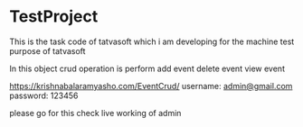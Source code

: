 # TestProject
This is the task code of tatvasoft which i am developing for the machine test purpose of tatvasoft

In this object crud operation is perform 
add event
delete event
view event 

https://krishnabalaramyasho.com/EventCrud/
username: admin@gmail.com
password: 123456

please go for this check live working of admin

